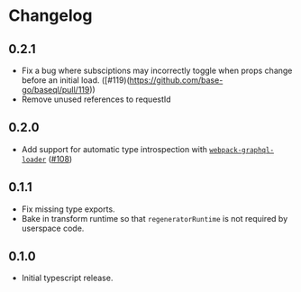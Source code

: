 # Changelog

## 0.2.1
- Fix a bug where subsciptions may incorrectly toggle when props change before an initial load. ([#119)(https://github.com/base-go/baseql/pull/119))
- Remove unused references to requestId

## 0.2.0
- Add support for automatic type introspection with [`webpack-graphql-loader`](https://github.com/base-go/graphql-loader) ([#108](https://github.com/base-go/baseql/pull/108))

## 0.1.1
- Fix missing type exports.
- Bake in transform runtime so that `regeneratorRuntime` is not required by userspace code.

## 0.1.0
- Initial typescript release.
